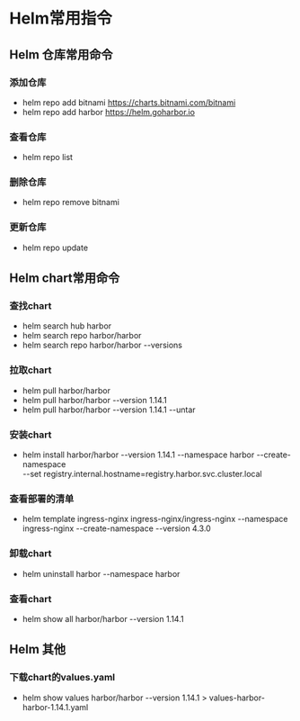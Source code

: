 # Helm常用指令

## Helm 仓库常用命令
### 添加仓库
- helm repo add bitnami https://charts.bitnami.com/bitnami
- helm repo add harbor https://helm.goharbor.io
### 查看仓库
- helm repo list
### 删除仓库
- helm repo remove bitnami
### 更新仓库
- helm repo update

## Helm chart常用命令
### 查找chart
- helm search hub harbor
- helm search repo harbor/harbor
- helm search repo harbor/harbor --versions
### 拉取chart
- helm pull harbor/harbor
- helm pull harbor/harbor --version 1.14.1
- helm pull harbor/harbor --version 1.14.1 --untar
### 安装chart
- helm install harbor/harbor --version 1.14.1 --namespace harbor --create-namespace \
  --set registry.internal.hostname=registry.harbor.svc.cluster.local
### 查看部署的清单
- helm template ingress-nginx ingress-nginx/ingress-nginx --namespace ingress-nginx --create-namespace --version 4.3.0
### 卸载chart
- helm uninstall harbor --namespace harbor
### 查看chart
- helm show all harbor/harbor --version 1.14.1

## Helm 其他
### 下载chart的values.yaml
- helm show values harbor/harbor --version 1.14.1 > values-harbor-harbor-1.14.1.yaml
